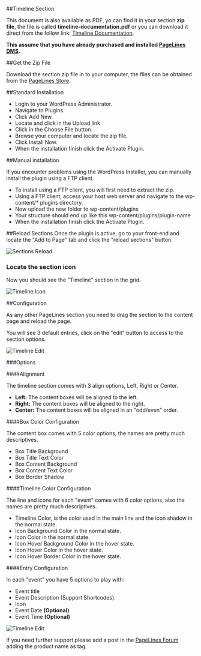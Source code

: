 ##Timeline Section

This document is also available as PDF, yo can find it in your section **zip file**, the file is called **timeline-documentation.pdf** or you can download it direct from the follow link: [Timeline Documentation][8].

**This assume that you have already purchased and installed [PageLines DMS][1].**


##Get the Zip File

Download the section zip file in to your computer, the files can be obtained from the [PageLines Store][2].

##Standard Installation

* Login to your WordPress Administrator.
* Navigate to Plugins.
* Click Add New.
* Locate and click in the Upload link
* Click in the Choose File button.
* Browse your computer and locate the zip file.
* Click Install Now.
* When the installation finish click the Activate Plugin.

##Manual installation

If you encounter problems using the WordPress  Installer, you can manually install the plugin using a FTP client.

* To install using a FTP client, you will first need to extract the zip.
* Using a FTP client, access your host web server and navigate to the wp-content/* plugins directory.
* Now upload the new folder to wp-content/plugins
* Your structure should end up like this wp-content/plugins/plugin-name
* When the installation finish click the Activate Plugin.

##Reload Sections
Once the plugin is active, go to your front-end and locate the "Add to Page" tab and click the "reload sections" button.

![Sections Reload][3]

### Locate the section icon
Now you should see the "Timeline" section in the grid.

![Timeline Icon][4]

##Configuration

As any other PageLines section you need to drag the section to the content page and reload the page.

You will see 3 default entries, click on the "edit" button to access to the section options.

![Timeline Edit][5]

###Options

####Alignment

The timeline section comes with 3 align options, Left, Right or Center.

* **Left:** The content boxes will be aligned to the left.
* **Right:** The content boxes will be aligned to the right.
* **Center:** The content boxes will be aligned in an "odd/even" order.

####Box Color Configuration

The content box comes with 5 color options, the names are pretty much descriptives.

* Box Title Background
* Box Title Text Color
* Box Content Background
* Box Content Text Color
* Box Border Shadow

####Timeline Color Configuration

The line and icons for each "event" comes with 6 color options, also the names are pretty much descriptives.

* Timeline Color, is the color used in the main line and the icon shadow in the normal state.
* Icon Background Color in the normal state.
* Icon Color in the normal state.
* Icon Hover Background Color in the hover state.
* Icon Hover Color in the hover state.
* Icon Hover Border Color in the hover state.

####Entry Configuration

In each "event" you have 5 options to play with:

* Event title
* Event Description (Support Shortcodes).
* Icon
* Event Date **(Optional)**
* Event Time **(Optional)**


![Timeline Edit][6]


If you need further support please add a post in the [PageLines Forum][7] adding the product name as tag.


  [1]: http://www.pagelines.com/shop/core/dms/
  [2]: https://www.pagelines.com/my-account/
  [3]: http://enriquechavez.co/wp-content/uploads/2014/07/pin-switch-reload.png
  [4]: http://enriquechavez.co/wp-content/uploads/2014/07/timeline-icon.png
  [5]: http://enriquechavez.co/wp-content/uploads/2014/07/timeline-edit.png
  [6]: http://enriquechavez.co/wp-content/uploads/2014/07/timeline-options.png
  [7]: http://forum.pagelines.com/forum/87-products-by-enrique/
  [8]: http://enriquechavez.co/wp-content/uploads/2014/07/timeline-documentation.pdf